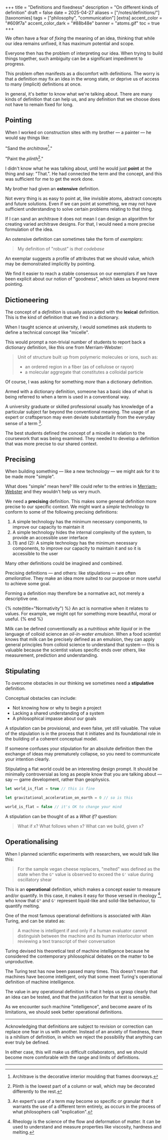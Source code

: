 +++
title = "Definitions and fixedness"
description = "On different kinds of definition"
draft = false
date = 2025-04-27
aliases = ["/notes/definitions/"]
[taxonomies]
tags = ["philosophy", "communication"]
[extra]
accent_color = "#609f7a"
accent_color_dark = "#88b48e"
banner = "atoms.gif"
toc = true
+++

We often have a fear of _fixing_ the meaning of an idea,
thinking that while our idea remains unfixed, it has maximum
potential and scope.

Everyone then has the problem of interpreting our idea. When trying to
build things together, such ambiguity can be a significant impediment to
progress.

This problem often manifests as a discomfort with definitions.
The worry is that a definition may fix an idea in the wrong
state, or deprive us of access to many (implicit) definitions at
once.

In general, it's better to know what we're talking about.
There are many kinds of definition that can help us, and any definition that we choose does not have to remain fixed for long.

## Pointing

When I worked on construction sites with my brother — a painter — he would say
things like:

"Sand the _architrave_[^1]."

"Paint the _plinth_[^2]."

I didn't know what he was talking about, until he would just **point**
at the thing and say: "That.". He had connected the term and the
concept, and this was sufficient for me to get the work done.

My brother had given an **ostensive** definition. 

Not every thing is as easy to point at, like invisible atoms, abstract concepts
and future solutions. Even if we can point at something, we may not have
sufficient understanding to solve certain problems relating to that thing.

If I can sand an architrave it does not mean I can design an algorithm for
creating varied architrave designs. For that, I would need a more precise
formulation of the idea.

An ostensive definition can sometimes take the form of _exemplars_:

> My definition of "robust" is _that codebase_

An exemplar suggests a profile
of attributes that we should value, which may be demonstrated implicitly by pointing.

We find it easier to reach a stable consensus on our exemplars if we have been explicit
about our notion of "goodness", which takes us beyond mere pointing.

## Dictioneering

The concept of a _definition_ is usually associated with the **lexical** definition.
This is the kind of definition that we find in a dictionary.

When I taught science at university, I would sometimes ask students to define a
technical concept like "micelle".

This would prompt a non-trivial number of students to report back a dictionary
definition, like this one from Merriam-Webster:

> Unit of structure built up from polymeric molecules or ions, such as:
> * an ordered region in a fiber (as of cellulose or rayon)
> * a molecular aggregate that constitutes a colloidal particle

Of course, I was asking for something _more_ than a dictionary definition.

Armed with a dictionary definition, someone has a basic idea of what is being
referred to when a term is used in a conventional way.

A university graduate or skilled professional usually has knowledge of a
particular subject far beyond the conventional meaning. The usage of an expert
or craftsperson may even deviate substantially from the everyday sense of a
term [^3].

The best students defined the concept of a micelle in relation to the
coursework that was being examined. They needed to develop a definition that
was more precise to our shared context.

## Precising

When building something — like a new technology — we might ask for it to be
made more "simple".

What does "simple" mean here? We could refer to the entries in
[Merriam-Webster](https://www.merriam-webster.com/dictionary/simple) and they
wouldn't help us very much.

We need a **precising** definition. This makes some general
definition more precise to our specific context. We might want a
_simple_ technology to conform to some of the following
precising definitions:

1. A simple technology has the minimum necessary components, to improve our
   capacity to maintain it
2. A simple technology hides the internal complexity of the system, to provide
   an accessible user interface
4. (1) and (2): A simple technology has the minimum necessary components, to improve our capacity to maintain it and so it is accessible to the user

Many other definitions could be imagined and combined.

Precising definitions — and others: like stipulations — are
often _ameliorative_. They make an idea more suited to our purpose
or more useful to achieve some goal.

Forming a definition may therefore be a normative act, not
merely a descriptive one.

{% note(title="Normativity") %}
An act is normative when it relates to values. For example, we might opt for
something more beautiful, moral or useful.
{% end %}

Milk can be defined conventionally as a _nutritious white liquid_ or in the language of colloid science an _oil-in-water emulsion_. When a food scientist knows that milk can be precisely defined as an emulsion, they can apply general principles from colloid science to understand that system — this is valuable because the scientist values specific ends over others, like measurement, prediction and understanding.

## Stipulating

To overcome obstacles in our thinking we sometimes need a **stipulative** definition.

Conceptual obstacles can include:

* Not knowing how or why to begin a project
* Lacking a shared understanding of a system
* A philosophical impasse about our goals

A stipulation can be provisional, and even false, yet still valuable. The value
of the stipulation is in the process that it initiates and its
foundational role in the building of a coherent conceptual model.

If someone confuses your stipulation for an absolute definition then the
exchange of ideas may prematurely collapse, so you need to communicate
your intention clearly.

Stipulating a flat world could be an interesting design prompt.
It should be minimally controversial as long as people know that
you are talking about — say — game development, rather than geophysics.

```javascript
let world_is_flat = true // this is fine

let gravitational_acceleration_on_earth = 0 // so is this

world_is_flat = false // it's OK to change your mind
```

A stipulation can be thought of as a _What if?_ question:

> What if x? What follows when x? What can we build, given x?

## Operationalising

When I planned scientific experiments with researchers, we would talk like this:

> For the sample vegan cheese replacers, "melted" was defined as
> the state when the `G"` value is observed to exceed the `G'` value
> during oscillatory shear

This is an **operational** definition, which makes a concept easier
to measure and/or quantify. In this case, it makes it easy for
those versed in rheology [^4], who know that `G"` and `G'` represent
liquid-like and solid-like behaviour, to quantify melting.

One of the most famous operational definitions is associated with Alan Turing, and can be stated as:

> A machine is intelligent if and only if a human evaluator cannot distinguish between the machine and its human interlocutor when reviewing a text transcript of their conversation

Turing devised his theoretical test of machine intelligence
because he considered the contemporary philosophical debates on
the matter to be unproductive.

The Turing test has now been passed many times. This doesn't
mean that machines have become intelligent, only that some meet
Turing's operational definition of machine intelligence.

The value in any operational definition is that it helps us grasp clearly that
an idea can be tested, and that the justification for that test is sensible.

As we encounter such machine "intelligence", and become aware of
its limitations, we should seek better operational definitions.

---

Acknowledging that definitions are subject to revision or correction can
replace one fear in us with another. Instead of an anxiety of fixedness, there
is a nihilism of definition, in which we reject the possibility that anything
can ever truly be defined.

In either case, this will make us difficult collaborators, and we should become
more comforable with the range and limits of definitions.

---

[^1]: Architrave is the decorative interior moulding that frames doorways.
[^2]: Plinth is the lowest part of a column or wall, which may be decorated
    differently to the rest.
[^3]: An expert's use of a term may become so specific or
    granular that it warrants the use of a different term
entirely, as occurs in the process of what philosophers call
"explication".
[^4]: Rheology is the science of the flow and deformation of
    matter. It can be used to understand and measure
properties like viscosity, hardness and melting.
